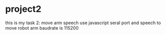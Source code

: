# project2
this is my task 2: move arm speech
use javascript seral port and speech to move robot arm
baudrate is 115200
